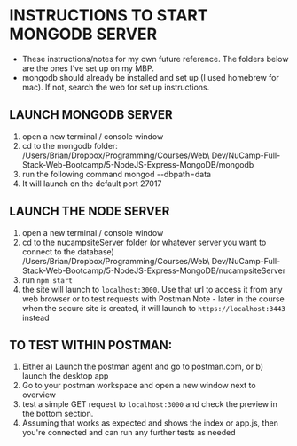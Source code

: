# INSTRUCTIONS TO START MONGODB SERVER

- These instructions/notes for my own future reference.  The folders below are the ones I've set up on my MBP.
- mongodb should already be installed and set up (I used homebrew for mac).  If not, search the web for set up instructions.

## LAUNCH MONGODB SERVER
1. open a new terminal / console window
2. cd to the mongodb folder:
/Users/Brian/Dropbox/Programming/Courses/Web\ Dev/NuCamp-Full-Stack-Web-Bootcamp/5-NodeJS-Express-MongoDB/mongodb
3. run the following command
mongod --dbpath=data
4. It will launch on the default port 27017

## LAUNCH THE NODE SERVER
1. open a new terminal / console window
2. cd to the nucampsiteServer folder (or whatever server you want to connect to the database)
/Users/Brian/Dropbox/Programming/Courses/Web\ Dev/NuCamp-Full-Stack-Web-Bootcamp/5-NodeJS-Express-MongoDB/nucampsiteServer
3. run `npm start`
4. the site will launch to `localhost:3000`.  Use that url to access it from any web browser or to test requests with Postman
Note - later in the course when the secure site is created, it will launch to `https://localhost:3443` instead

## TO TEST WITHIN POSTMAN:
1. Either a) Launch the postman agent and go to postman.com, or b) launch the desktop app
2. Go to your postman workspace and open a new window next to overview
3. test a simple GET request to `localhost:3000` and check the preview in the bottom section.  
4. Assuming that works as expected and shows the index or app.js, then you're connected and can run any further tests as needed
